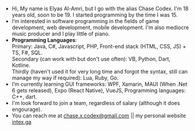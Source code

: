  - Hi, My name is Elyas Al-Amri, but I go with the alias Chase Codex. I'm 18 years old, soon to be 19. I started programming by the time I was 15.
 - I’m interested in software programming in the fields of game development, web development, mobile development. I'm also mediocre music producer and I 
       play little of piano.
 - <strong>Programming Languages</strong>: <br>Primary: Java, C#, Javascript, PHP, Front-end stack (HTML, CSS, JS) + TS, F#, SQL.
                          <br>Secondary (can work with but don't use often): VB, Python, Dart, Kotline.
                          <br>Thirdly (haven't used it for very long time and forgot the syntax, still can manage my way if required): Lua, Ruby, Go.
 - I’m currently learning GUI frameworks: WPF, Xamarin, MAUI (When .Net 6 gets released), Expo (React Native), VueJS, Programming languages: C++, dart.
 - I'm look forward to join a team, regardless of salary (although it does engourage).
 - You can reach me at chase.x.codex@gmail.com || my personal website <a href="https://intex.ga">intex.ga</a> 
